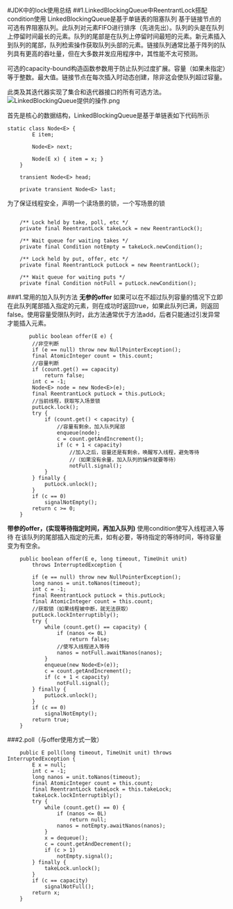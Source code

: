 #JDK中的lock使用总结
##1.LinkedBlockingQueue中ReentrantLock搭配condition使用
LinkedBlockingQueue是基于单链表的阻塞队列
基于链接节点的可选有界阻塞队列。此队列对元素FIFO进行排序（先进先出）。队列的头是在队列上停留时间最长的元素。队列的尾部是在队列上停留时间最短的元素。新元素插入到队列的尾部，队列检索操作获取队列头部的元素。链接队列通常比基于阵列的队列具有更高的吞吐量，但在大多数并发应用程序中，其性能不太可预测。

可选的capacity-bound构造函数参数用于防止队列过度扩展。容量（如果未指定）等于整数。最大值。链接节点在每次插入时动态创建，除非这会使队列超过容量。

此类及其迭代器实现了集合和迭代器接口的所有可选方法。
![LinkedBlockingQueue提供的操作.png](https://upload-images.jianshu.io/upload_images/24860325-a95d02ddcdf2163a.png?imageMogr2/auto-orient/strip%7CimageView2/2/w/1240)

首先是核心的数据结构，LinkedBlockingQueue是基于单链表如下代码所示
```
static class Node<E> {
        E item;

        Node<E> next;

        Node(E x) { item = x; }
    }

    transient Node<E> head;

    private transient Node<E> last;
```
为了保证线程安全，声明一个读场景的锁，一个写场景的锁
```

    /** Lock held by take, poll, etc */
    private final ReentrantLock takeLock = new ReentrantLock();

    /** Wait queue for waiting takes */
    private final Condition notEmpty = takeLock.newCondition();

    /** Lock held by put, offer, etc */
    private final ReentrantLock putLock = new ReentrantLock();

    /** Wait queue for waiting puts */
    private final Condition notFull = putLock.newCondition();
```

###1.常用的加入队列方法
**无参的offer**
如果可以在不超过队列容量的情况下立即在此队列尾部插入指定的元素，则在成功时返回true，如果此队列已满，则返回false。使用容量受限队列时，此方法通常优于方法add，后者只能通过引发异常才能插入元素。

```
       public boolean offer(E e) {
        //非空判断
        if (e == null) throw new NullPointerException();
        final AtomicInteger count = this.count;
        //容量判断
        if (count.get() == capacity)
            return false;
        int c = -1;
        Node<E> node = new Node<E>(e);
        final ReentrantLock putLock = this.putLock;
        //当前线程，获取写入场景锁
        putLock.lock();
        try {
            if (count.get() < capacity) {
                //容量有剩余，加入队列尾部
                enqueue(node);
                c = count.getAndIncrement();
                if (c + 1 < capacity)
                    //加入之后，容量还是有剩余，唤醒写入线程，避免等待
                    //（如果没有余量，加入队列的操作就要等待）
                    notFull.signal();
            }
        } finally {
            putLock.unlock();
        }
        if (c == 0)
            signalNotEmpty();
        return c >= 0;
    }

```

**带参的offer，(实现等待指定时间，再加入队列)**
使用condition使写入线程进入等待
在该队列的尾部插入指定的元素，如有必要，等待指定的等待时间，等待容量变为有空余。
```
    public boolean offer(E e, long timeout, TimeUnit unit)
        throws InterruptedException {

        if (e == null) throw new NullPointerException();
        long nanos = unit.toNanos(timeout);
        int c = -1;
        final ReentrantLock putLock = this.putLock;
        final AtomicInteger count = this.count;
        //获取锁（如果线程被中断，就无法获取）
        putLock.lockInterruptibly();
        try {
            while (count.get() == capacity) {
                if (nanos <= 0L)
                    return false;
                //使写入线程进入等待
                nanos = notFull.awaitNanos(nanos);
            }
            enqueue(new Node<E>(e));
            c = count.getAndIncrement();
            if (c + 1 < capacity)
                notFull.signal();
        } finally {
            putLock.unlock();
        }
        if (c == 0)
            signalNotEmpty();
        return true;
    }
```
###2.poll（与offer使用方式一致）
```
    public E poll(long timeout, TimeUnit unit) throws InterruptedException {
        E x = null;
        int c = -1;
        long nanos = unit.toNanos(timeout);
        final AtomicInteger count = this.count;
        final ReentrantLock takeLock = this.takeLock;
        takeLock.lockInterruptibly();
        try {
            while (count.get() == 0) {
                if (nanos <= 0L)
                    return null;
                nanos = notEmpty.awaitNanos(nanos);
            }
            x = dequeue();
            c = count.getAndDecrement();
            if (c > 1)
                notEmpty.signal();
        } finally {
            takeLock.unlock();
        }
        if (c == capacity)
            signalNotFull();
        return x;
    }
```

